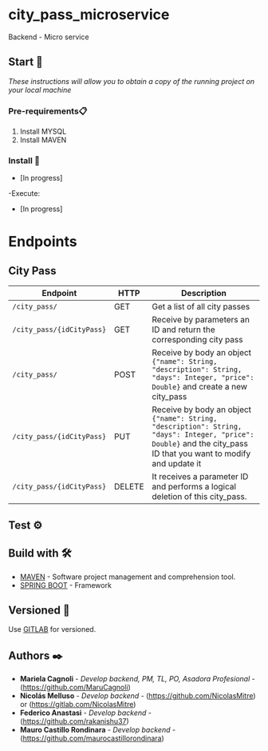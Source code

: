# city_pass_microservice

Backend - Micro service

## Start 🚀

_These instructions will allow you to obtain a copy of the running project on your local machine_

### Pre-requirements📋

1. Install MYSQL
2. Install MAVEN

### Install 🔧

- [In progress]

-Execute:

- [In progress]

# Endpoints

## City Pass

| Endpoint              | HTTP | Description                                                                                                                                                                                          |
| --------------------- | ---- | ---------------------------------------------------------------------------------------------------------------------------------------------------------------------------------------------------- |
| `/city_pass/`        | GET | Get a list of all city passes                                          |
| `/city_pass/{idCityPass}`           | GET | Receive by parameters an ID and return the corresponding city pass |
| `/city_pass/`          | POST | Receive by body an object `{"name": String, "description": String, "days": Integer, "price": Double}` and create a new city_pass                                                                                                                                              |
| `/city_pass/{idCityPass}`      | PUT | Receive by body an object `{"name": String, "description": String, "days": Integer, "price": Double}` and the city_pass ID that you want to modify and update it                                                                                                         |
| `/city_pass/{idCityPass}` | DELETE  | It receives a parameter ID and performs a logical deletion of this city_pass.                                                                                                                   |

## Test ⚙️

## Build with 🛠️

- [MAVEN](https://maven.apache.org/) - Software project management and comprehension tool.
- [SPRING BOOT](https://spring.io/projects/spring-boot) - Framework

## Versioned 📌

Use [GITLAB](https://gitlab.com) for versioned.

## Authors ✒️

- **Mariela Cagnoli** - _Develop backend, PM, TL, PO, Asadora Profesional_ - (https://github.com/MaruCagnoli)
- **Nicolás Melluso** - _Develop backend_ - (https://github.com/NicolasMitre) or (https://gitlab.com/NicolasMitre)
- **Federico Anastasi** - _Develop backend_ - (https://github.com/rakanishu37)
- **Mauro Castillo Rondinara** - _Develop backend_ - (https://github.com/maurocastillorondinara)
